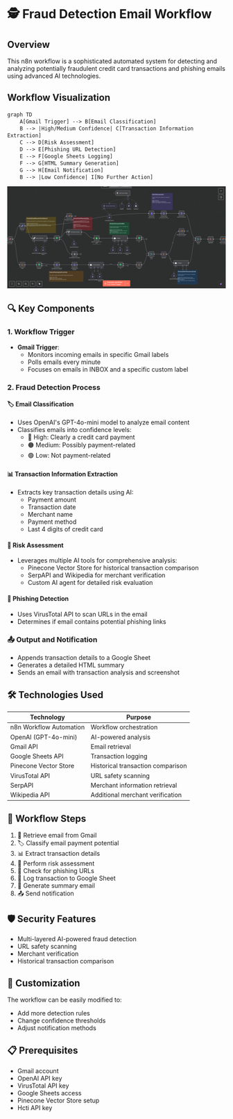 # 🕵️ Fraud Detection Email Workflow

## Overview
This n8n workflow is a sophisticated automated system for detecting and analyzing potentially fraudulent credit card transactions and phishing emails using advanced AI technologies.

## Workflow Visualization

```mermaid
graph TD
    A[Gmail Trigger] --> B[Email Classification]
    B --> |High/Medium Confidence| C[Transaction Information Extraction]
    C --> D[Risk Assessment]
    D --> E[Phishing URL Detection]
    E --> F[Google Sheets Logging]
    F --> G[HTML Summary Generation]
    G --> H[Email Notification]
    B --> |Low Confidence| I[No Further Action]
```

![Workflow Diagram](repo/workflows/Fraud_detection.png)

## 🔍 Key Components

### 1. Workflow Trigger
- **Gmail Trigger**: 
  - Monitors incoming emails in specific Gmail labels
  - Polls emails every minute
  - Focuses on emails in INBOX and a specific custom label

### 2. Fraud Detection Process

#### 🏷️ Email Classification
- Uses OpenAI's GPT-4o-mini model to analyze email content
- Classifies emails into confidence levels:
  - 🔴 High: Clearly a credit card payment
  - 🟠 Medium: Possibly payment-related
  - 🟢 Low: Not payment-related

#### 📊 Transaction Information Extraction
- Extracts key transaction details using AI:
  - Payment amount
  - Transaction date
  - Merchant name
  - Payment method
  - Last 4 digits of credit card

#### 🔬 Risk Assessment
- Leverages multiple AI tools for comprehensive analysis:
  - Pinecone Vector Store for historical transaction comparison
  - SerpAPI and Wikipedia for merchant verification
  - Custom AI agent for detailed risk evaluation

#### 🚨 Phishing Detection
- Uses VirusTotal API to scan URLs in the email
- Determines if email contains potential phishing links

### 📤 Output and Notification
- Appends transaction details to a Google Sheet
- Generates a detailed HTML summary
- Sends an email with transaction analysis and screenshot

## 🛠 Technologies Used
| Technology | Purpose |
|-----------|---------|
| n8n Workflow Automation | Workflow orchestration |
| OpenAI (GPT-4o-mini) | AI-powered analysis |
| Gmail API | Email retrieval |
| Google Sheets API | Transaction logging |
| Pinecone Vector Store | Historical transaction comparison |
| VirusTotal API | URL safety scanning |
| SerpAPI | Merchant information retrieval |
| Wikipedia API | Additional merchant verification |

## 🔄 Workflow Steps
1. 📧 Retrieve email from Gmail
2. 🏷️ Classify email payment potential
3. 📊 Extract transaction details
4. 🔬 Perform risk assessment
5. 🚨 Check for phishing URLs
6. 📝 Log transaction to Google Sheet
7. 📄 Generate summary email
8. 📤 Send notification

## 🛡️ Security Features
- Multi-layered AI-powered fraud detection
- URL safety scanning
- Merchant verification
- Historical transaction comparison

## 🔧 Customization
The workflow can be easily modified to:
- Add more detection rules
- Change confidence thresholds
- Adjust notification methods

## 📋 Prerequisites
- Gmail account
- OpenAI API key
- VirusTotal API key
- Google Sheets access
- Pinecone Vector Store setup
- Hcti API key